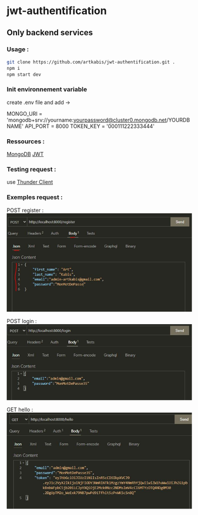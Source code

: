 # jwt-authentification
## Only backend services



### Usage :
```bash
git clone https://github.com/artkabis/jwt-authentification.git .
npm i
npm start dev
```

### Init environnement variable
create .env file and add ->

MONGO_URI = 'mongodb+srv://yourname:yourpassword@cluster0.mongodb.net/YOURDBNAME'
API_PORT = 8000
TOKEN_KEY = '000111222333444'

### Ressources :
[MongoDB](https://www.mongodb.com/atlas/database)
[JWT](https://jwt.io/)



### Testing request : 
use [Thunder Client](https://www.thunderclient.io/)

### Exemples request :

POST register : 
![post register request](https://github.com/artkabis/jwt-authentification/blob/main/screen-github/register-request.JPG)

POST login :
![post login request](https://github.com/artkabis/jwt-authentification/blob/main/screen-github/login-request.JPG)


GET hello : 
![get hello request](https://github.com/artkabis/jwt-authentification/blob/main/screen-github/hello-request.JPG)
